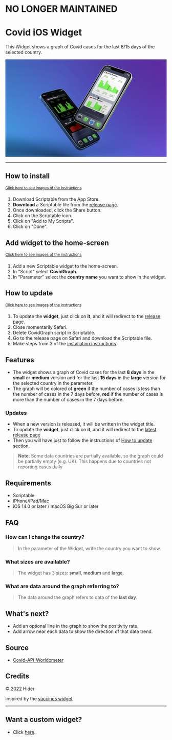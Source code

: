 # NO LONGER MAINTAINED
 # Covid iOS Widget
This Widget shows a graph of Covid cases for the last 8/15 days of the selected country. <br>

![Widgets Overview](./img/Mockup.png)

___

## How to install
<sup>[Click here to see images of the instructions](./img/install.md)</sup>

1. Download Scriptable from the App Store.
2. **Download** a Scriptable file from the [release page](https://github.com/Hider-alt/covid-widget/releases/latest).
3. Once downloaded, click the Share button.
4. Click on the Scriptable icon.
5. Click on "Add to My Scripts".
6. Click on "Done".

## Add widget to the home-screen
<sup>[Click here to see images of the instructions](./img/add-to-home.md)</sup>

1. Add a new Scriptable widget to the home-screen.
2. In "Script" select **CovidGraph**.
3. In "Parameter" select the **country name** you want to show in the widget.

## How to update
<sup>[Click here to see images of the instructions](./img/update.md)</sup>

1. To update the **widget**, just click on **it**, and it will redirect to the [release page](https://github.com/Hider-alt/covid-widget/release).
2. Close momentarily Safari.
3. Delete CovidGraph script in Scriptable.
4. Go to the release page on Safari and download the Scriptable file.
5. Make steps from 3 of the [installation instructions](#how-to-install).

## Features
- The widget shows a graph of Covid cases for the last **8 days** in the **small** or **medium** version and 
for the last **15 days** in the **large** version for the selected country in the parameter.
- The graph will be colored of **green** if the number of cases is less than the number of cases in the 7 days before,
**red** if the number of cases is more than the number of cases in the 7 days before.

### Updates
- When a new version is released, it will be written in the widget title.
- To update the **widget**, just click on **it**, and it will redirect to the [latest release page](https://github.com/Hider-alt/covid-widget/release)
- Then you will have just to follow the instructions of [How to update](#how-to-update) section.

> **Note**: Some data countries are partially available, so the graph could be partially empty (e.g. UK).
This happens due to countries not reporting cases daily

## Requirements
- Scriptable
- iPhone/iPad/Mac
- iOS 14.0 or later / macOS Big Sur or later

## FAQ

### How can I change the country?
> In the parameter of the Widget, write the country you want to show.

### What sizes are available?
> The widget has 3 sizes: **small**, **medium** and **large**.

### What are data around the graph referring to?
> The data around the graph refers to data of the **last day**.

## What's next?
- Add an optional line in the graph to show the positivity rate.
- Add arrow near each data to show the direction of that data trend.

## Source
- [Covid-API-Worldometer](https://github.com/Hider-alt/Worldometer_Covid_History)

## Credits
© 2022 Hider

Inspired by the [vaccines widget](https://github.com/DerLobi/impfdashboard-scriptable-widget)

___

## Want a custom widget?
- Click [here](https://it.fiverr.com/share/P04gAp).
